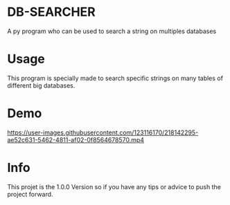 # DB-SEARCHER
A py program who can be used to search a string on multiples databases
# Usage
This program is specially made to search specific strings on many tables of different big databases.
# Demo
https://user-images.githubusercontent.com/123116170/218142295-ae52c631-5462-4811-af02-0f8564678570.mp4
# Info
This projet is the 1.0.0 Version so if you have any tips or advice to push the project forward.
